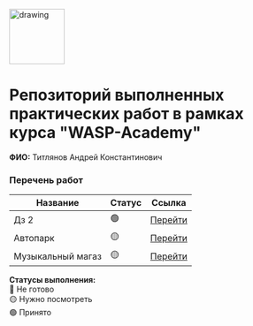 <a href="https://wasp-academy.com"><img src="https://wasp-academy.com/Resources/wasp-logo.png" alt="drawing" width="100"/></a>
# Репозиторий выполненных практических работ в рамках курса "WASP-Academy"
**ФИО:** Титлянов Андрей Константинович

### Перечень работ

Название          | Статус |Ссылка
------------------|--------|--------
Дз 2              | 🟢    | <a href="https://github.com/Ludastic/wasp/tree/main/homework-1">Перейти</a>
Автопарк          | 🟡    | <a href="https://github.com/Ludastic/wasp/tree/main/AutoPark">Перейти</a>
Музыкальный магаз | 🟡    | <a href="https://github.com/Ludastic/wasp/tree/main/MusicShop">Перейти</a>

**Статусы выполнения:** <br>
🔴 Не готово <br>
🟡 Нужно посмотреть <br>
🟢 Принято <br>
